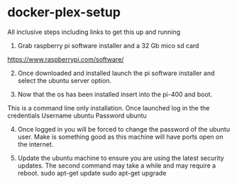 # docker-plex-setup


All inclusive steps including links to get this up and running

1. Grab raspberry pi software installer and a 32 Gb mico sd card

https://www.raspberrypi.com/software/

2. Once downloaded and installed launch the pi software installer and select the ubuntu server option.

3. Now that the os has been installed insert into the pi-400 and boot.

This is a command line only installation. Once launched log in the the credentials 
Username
ubuntu
Password
ubuntu

4. Once logged in you will be forced to change the password of the ubuntu user. Make is something good as this machine will have ports open on the internet.

5. Update the ubuntu machine to ensure you are using the latest security updates. The second command may take a while and may require a reboot.
sudo apt-get update
sudo apt-get upgrade
